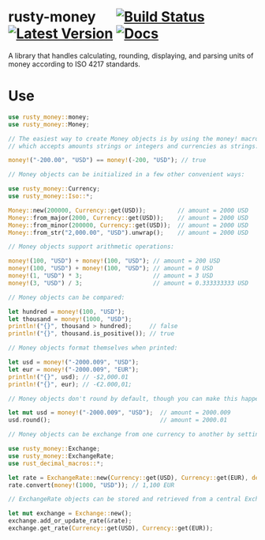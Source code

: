 # rusty-money &emsp; [![Build Status]][travis] [![Latest Version]][crates.io] [![Docs]][docs.rs] 

[Build Status]: https://travis-ci.com/varunsrin/rusty_money.svg?branch=master
[travis]: https://travis-ci.com/varunsrin/rusty_money
[Latest Version]: https://img.shields.io/crates/v/rusty-money.svg
[crates.io]: https://crates.io/crates/rusty-money
[Docs]: https://docs.rs/rusty-money/badge.svg
[docs.rs]: https://docs.rs/rusty-money

A library that handles calculating, rounding, displaying, and parsing units of money according
to ISO 4217 standards. 

# Use
```rust
use rusty_money::money;
use rusty_money::Money;

// The easiest way to create Money objects is by using the money! macro
// which accepts amounts strings or integers and currencies as strings:

money!("-200.00", "USD") == money!(-200, "USD"); // true

// Money objects can be initialized in a few other convenient ways:

use rusty_money::Currency;
use rusty_money::Iso::*;

Money::new(200000, Currency::get(USD));         // amount = 2000 USD
Money::from_major(2000, Currency::get(USD));    // amount = 2000 USD
Money::from_minor(200000, Currency::get(USD));  // amount = 2000 USD
Money::from_str("2,000.00", "USD").unwrap();    // amount = 2000 USD

// Money objects support arithmetic operations:

money!(100, "USD") + money!(100, "USD"); // amount = 200 USD
money!(100, "USD") + money!(100, "USD"); // amount = 0 USD
money!(1, "USD") * 3;                    // amount = 3 USD
money!(3, "USD") / 3;                    // amount = 0.333333333 USD

// Money objects can be compared:

let hundred = money!(100, "USD");
let thousand = money!(1000, "USD");
println!("{}", thousand > hundred);     // false
println!("{}", thousand.is_positive()); // true

// Money objects format themselves when printed:

let usd = money!("-2000.009", "USD");
let eur = money!("-2000.009", "EUR");
println!("{}", usd); // -$2,000.01
println!("{}", eur); // -€2.000,01;

// Money objects don't round by default, though you can make this happen manually:

let mut usd = money!("-2000.009", "USD");  // amount = 2000.009
usd.round();                               // amount = 2000.01

// Money objects can be exchange from one currency to another by setting up an ExchangeRate:

use rusty_money::Exchange;
use rusty_money::ExchangeRate;
use rust_decimal_macros::*;

let rate = ExchangeRate::new(Currency::get(USD), Currency::get(EUR), dec!(1.1)).unwrap();
rate.convert(money!(1000, "USD")); // 1,100 EUR

// ExchangeRate objects can be stored and retrieved from a central Exchange:

let mut exchange = Exchange::new();
exchange.add_or_update_rate(&rate);
exchange.get_rate(Currency::get(USD), Currency::get(EUR));
```